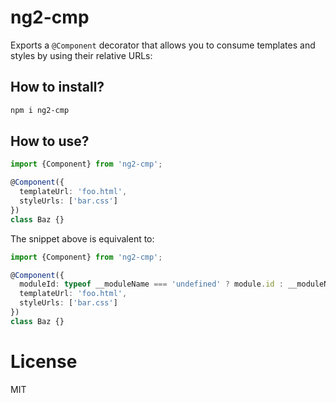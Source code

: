# ng2-cmp

Exports a `@Component` decorator that allows you to consume templates and styles by using their relative URLs:

## How to install?

```bash
npm i ng2-cmp
```

## How to use?

```ts
import {Component} from 'ng2-cmp';

@Component({
  templateUrl: 'foo.html',
  styleUrls: ['bar.css']
})
class Baz {}
```
The snippet above is equivalent to:

```ts
import {Component} from 'ng2-cmp';

@Component({
  moduleId: typeof __moduleName === 'undefined' ? module.id : __moduleName,
  templateUrl: 'foo.html',
  styleUrls: ['bar.css']
})
class Baz {}
```

# License

MIT

